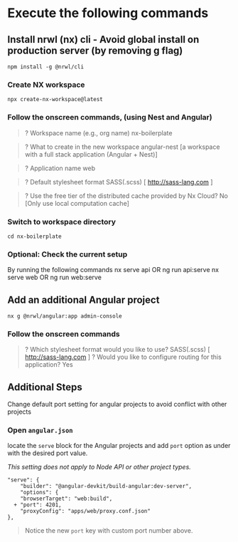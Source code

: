 # Execute the following commands

## Install nrwl (nx) cli - Avoid global install on production server (by removing g flag)

    npm install -g @nrwl/cli

### Create NX workspace

    npx create-nx-workspace@latest

### Follow the onscreen commands, (using Nest and Angular)

> ? Workspace name (e.g., org name) nx-boilerplate

> ? What to create in the new workspace angular-nest [a workspace with a full stack application (Angular + Nest)]

> ? Application name web

> ? Default stylesheet format SASS(.scss) [ http://sass-lang.com ]

> ? Use the free tier of the distributed cache provided by Nx Cloud? No [Only use local computation cache]

### Switch to workspace directory

    cd nx-boilerplate

### Optional: Check the current setup

By running the following commands
nx serve api OR ng run api:serve
nx serve web OR ng run web:serve

## Add an additional Angular project

    nx g @nrwl/angular:app admin-console

### Follow the onscreen commands

> ? Which stylesheet format would you like to use? SASS(.scss) [ http://sass-lang.com ]
> ? Would you like to configure routing for this application? Yes

## Additional Steps

Change default port setting for angular projects to avoid conflict with other projects

### Open `angular.json`

locate the `serve` block for the Angular projects and add `port` option as under with the desired port value.

_This setting does not apply to Node API or other project types._

    "serve": {
        "builder": "@angular-devkit/build-angular:dev-server",
        "options": {
        "browserTarget": "web:build",
      + "port": 4201,
        "proxyConfig": "apps/web/proxy.conf.json"
    },

> Notice the new `port` key with custom port number above.
